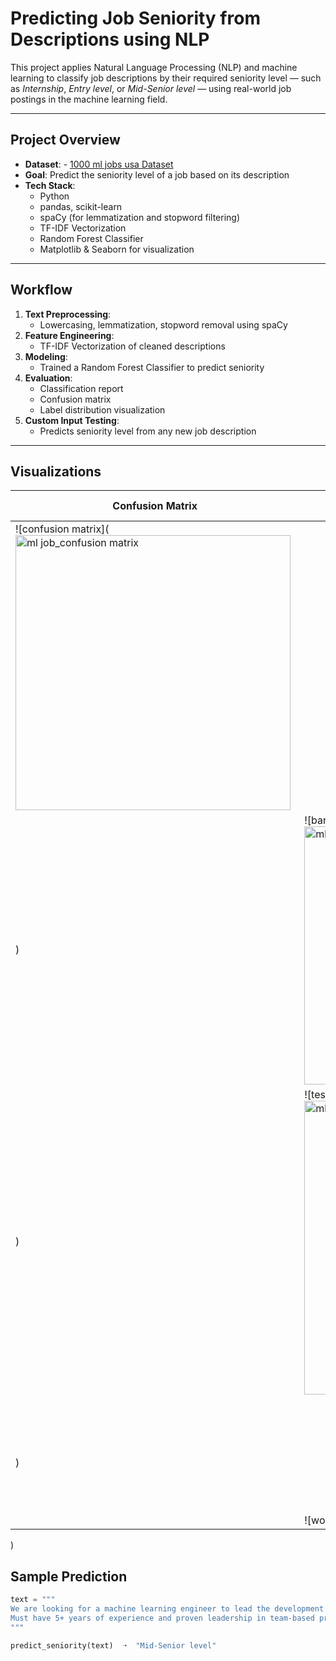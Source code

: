 # Predicting Job Seniority from Descriptions using NLP

This project applies Natural Language Processing (NLP) and machine learning to classify job descriptions by their required seniority level — such as *Internship*, *Entry level*, or *Mid-Senior level* — using real-world job postings in the machine learning field.

---

## Project Overview

- **Dataset**: - <a href="https://github.com/shaoshaooo/Predicting-Job-Seniority-from-Descriptions-using-NLP/blob/main/1000_ml_jobs_us.csv">1000 ml jobs usa Dataset</a>
- **Goal**: Predict the seniority level of a job based on its description
- **Tech Stack**:
  - Python
  - pandas, scikit-learn
  - spaCy (for lemmatization and stopword filtering)
  - TF-IDF Vectorization
  - Random Forest Classifier
  - Matplotlib & Seaborn for visualization

---

## Workflow

1. **Text Preprocessing**:
   - Lowercasing, lemmatization, stopword removal using spaCy
2. **Feature Engineering**:
   - TF-IDF Vectorization of cleaned descriptions
3. **Modeling**:
   - Trained a Random Forest Classifier to predict seniority
4. **Evaluation**:
   - Classification report
   - Confusion matrix
   - Label distribution visualization
5. **Custom Input Testing**:
   - Predicts seniority level from any new job description

---

## Visualizations

| Confusion Matrix | Predicted Class Distribution | Prediction Test | Word cloud |
|------------------|------------------------------|-----------------|------------|
| ![confusion matrix](<img width="440" alt="ml job_confusion matrix" src="https://github.com/user-attachments/assets/1784ce47-9c4c-4c9f-8359-59397d73000a" />
) | ![barplot](<img width="413" alt="ml jobs_Barplot" src="https://github.com/user-attachments/assets/a4e38c42-7190-4882-ac0c-1ae281baeed6" />
) | ![test result](<img width="470" alt="ml jobs_prediction test" src="https://github.com/user-attachments/assets/43ea2fd1-1de3-41cf-820c-75137aac3125" />
) | ![word cloud](<img width="201" alt="ml jobs_wordcloud" src="https://github.com/user-attachments/assets/1ed9620a-4a26-45a2-a108-3305c8a04fbd" />
)



## Sample Prediction

```python
text = """
We are looking for a machine learning engineer to lead the development of scalable AI systems. 
Must have 5+ years of experience and proven leadership in team-based projects.
"""

predict_seniority(text)  ➝  "Mid-Senior level"
